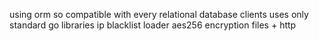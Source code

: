 using orm so compatible with every relational database
clients uses only standard go libraries
ip blacklist
loader
aes256 encryption files + http
